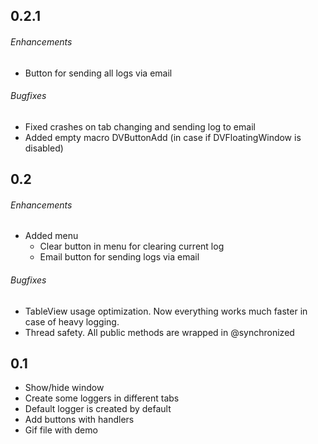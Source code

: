 ## 0.2.1

###### Enhancements

- Button for sending all logs via email

###### Bugfixes

- Fixed crashes on tab changing and sending log to email
- Added empty macro DVButtonAdd (in case if DVFloatingWindow is disabled)

## 0.2

###### Enhancements

- Added menu
    - Clear button in menu for clearing current log
    - Email button for sending logs via email

###### Bugfixes

- TableView usage optimization. Now everything works much faster in case of heavy logging.
- Thread safety. All public methods are wrapped in @synchronized

## 0.1

- Show/hide window
- Create some loggers in different tabs
- Default logger is created by default
- Add buttons with handlers
- Gif file with demo

